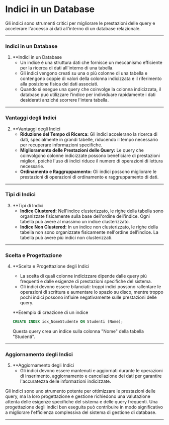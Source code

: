 # Indici in un Database

Gli indici sono strumenti critici per migliorare le prestazioni delle query e accelerare l'accesso ai dati all'interno di un database relazionale.

---

### Indici in un Database

1. **Indici in un Database
   - Un indice è una struttura dati che fornisce un meccanismo efficiente per la ricerca di dati all'interno di una tabella.
   - Gli indici vengono creati su una o più colonne di una tabella e contengono coppie di valori della colonna indicizzata e il riferimento alla posizione fisica dei dati associati.
   - Quando si esegue una query che coinvolge la colonna indicizzata, il database può utilizzare l'indice per individuare rapidamente i dati desiderati anziché scorrere l'intera tabella.

---

### Vantaggi degli Indici

2. **Vantaggi degli Indici
   - **Riduzione del Tempo di Ricerca:** Gli indici accelerano la ricerca di dati, specialmente in grandi tabelle, riducendo il tempo necessario per recuperare informazioni specifiche.
   - **Miglioramento delle Prestazioni delle Query:** Le query che coinvolgono colonne indicizzate possono beneficiare di prestazioni migliori, poiché l'uso di indici riduce il numero di operazioni di lettura necessarie.
   - **Ordinamento e Raggruppamento:** Gli indici possono migliorare le prestazioni di operazioni di ordinamento e raggruppamento di dati.

---

### Tipi di Indici

3. **Tipi di Indici
   - **Indice Clustered:** Nell'indice clusterizzato, le righe della tabella sono organizzate fisicamente sulla base dell'ordine dell'indice. Ogni tabella può avere al massimo un indice clusterizzato.
   - **Indice Non Clustered:** In un indice non clusterizzato, le righe della tabella non sono organizzate fisicamente nell'ordine dell'indice. La tabella può avere più indici non clusterizzati.

---

### Scelta e Progettazione

4. **Scelta e Progettazione degli Indici
   - La scelta di quali colonne indicizzare dipende dalle query più frequenti e dalle esigenze di prestazioni specifiche del sistema.
   - Gli indici devono essere bilanciati: troppi indici possono rallentare le operazioni di scrittura e aumentare lo spazio su disco, mentre troppo pochi indici possono influire negativamente sulle prestazioni delle query.

   **Esempio di creazione di un indice

   ```sql
   CREATE INDEX idx_NomeStudente ON Studenti (Nome);
   ```

   Questa query crea un indice sulla colonna "Nome" della tabella "Studenti".

---

### Aggiornamento degli Indici

5. **Aggiornamento degli Indici
   - Gli indici devono essere mantenuti e aggiornati durante le operazioni di inserimento, aggiornamento e cancellazione dei dati per garantire l'accuratezza delle informazioni indicizzate.

Gli indici sono uno strumento potente per ottimizzare le prestazioni delle query, ma la loro progettazione e gestione richiedono una valutazione attenta delle esigenze specifiche del sistema e delle query frequenti. Una progettazione degli indici ben eseguita può contribuire in modo significativo a migliorare l'efficienza complessiva del sistema di gestione di database.

---